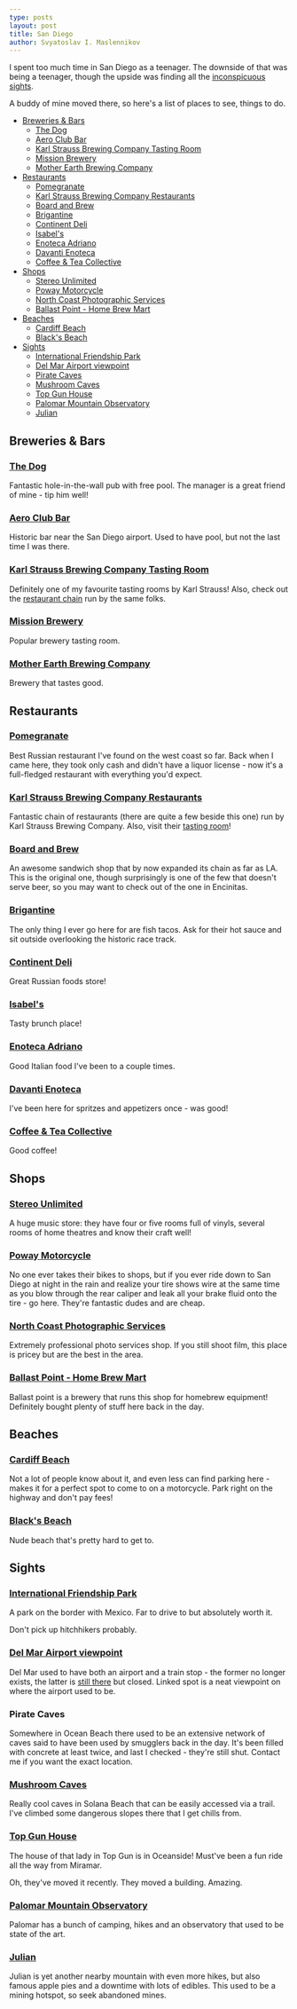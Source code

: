 ```yaml
---
type: posts
layout: post
title: San Diego
author: Svyatoslav I. Maslennikov
---
```

I spent too much time in San Diego as a teenager. The downside of that was being a teenager, though the upside was finding all the [inconspicuous sights](#sights).

A buddy of mine moved there, so here's a list of places to see, things to do.

<!-- toc -->

- [Breweries & Bars](#breweries--bars)
    * [The Dog](#the-dog)
    * [Aero Club Bar](#aero-club-bar)
    * [Karl Strauss Brewing Company Tasting Room](#karl-strauss-brewing-company-tasting-room)
    * [Mission Brewery](#mission-brewery)
    * [Mother Earth Brewing Company](#mother-earth-brewing-company)
- [Restaurants](#restaurants)
    * [Pomegranate](#pomegranate)
    * [Karl Strauss Brewing Company Restaurants](#karl-strauss-brewing-company-restaurants)
    * [Board and Brew](#board-and-brew)
    * [Brigantine](#brigantine)
    * [Continent Deli](#continent-deli)
    * [Isabel's](#isabels)
    * [Enoteca Adriano](#enoteca-adriano)
    * [Davanti Enoteca](#davanti-enoteca)
    * [Coffee & Tea Collective](#coffee--tea-collective)
- [Shops](#shops)
    * [Stereo Unlimited](#stereo-unlimited)
    * [Poway Motorcycle](#poway-motorcycle)
    * [North Coast Photographic Services](#north-coast-photographic-services)
    * [Ballast Point - Home Brew Mart](#ballast-point---home-brew-mart)
- [Beaches](#beaches)
    * [Cardiff Beach](#cardiff-beach)
    * [Black's Beach](#blacks-beach)
- [Sights](#sights)
    * [International Friendship Park](#international-friendship-park)
    * [Del Mar Airport viewpoint](#del-mar-airport-viewpoint)
    * [Pirate Caves](#pirate-caves)
    * [Mushroom Caves](#mushroom-caves)
    * [Top Gun House](#top-gun-house)
    * [Palomar Mountain Observatory](#palomar-mountain-observatory)
    * [Julian](#julian)

<!-- tocstop -->

## Breweries & Bars

### [The Dog](https://goo.gl/maps/3rYvBSWVd1RZUSFF6)

Fantastic hole-in-the-wall pub with free pool. The manager is a great friend of mine - tip him well!

### [Aero Club Bar](https://g.page/aeroclubbar?share)

Historic bar near the San Diego airport. Used to have pool, but not the last time I was there.

### [Karl Strauss Brewing Company Tasting Room](https://goo.gl/maps/wZQeakxYz4Zt9LjCA)

Definitely one of my favourite tasting rooms by Karl Strauss! Also, check out the [restaurant chain](#karl-strauss-brewing-company-restaurants) run by the same folks.

### [Mission Brewery](https://goo.gl/maps/dY7sPiWnAZoE3aedA)

Popular brewery tasting room.

### [Mother Earth Brewing Company](https://goo.gl/maps/MnYyY7ZQEtjajB9Y8)

Brewery that tastes good.

## Restaurants

### [Pomegranate](https://goo.gl/maps/DJTtJpD9FAYQgCLm7)

Best Russian restaurant I've found on the west coast so far. Back when I came here, they took only cash and didn't have a liquor license - now it's a full-fledged restaurant with everything you'd expect.

### [Karl Strauss Brewing Company Restaurants](https://goo.gl/maps/tW6t28qjvDxX7TUS7)

Fantastic chain of restaurants (there are quite a few beside this one) run by Karl Strauss Brewing Company. Also, visit their [tasting room](#karl-strauss-brewing-company-tasting-room)!

### [Board and Brew](https://goo.gl/maps/wnXZFQJ9quvfhWs97)

An awesome sandwich shop that by now expanded its chain as far as LA. This is the original one, though surprisingly is one of the few that doesn't serve beer, so you may want to check out of the one in Encinitas.

### [Brigantine](https://goo.gl/maps/aV3JKkm6XhyCM1i7A)

The only thing I ever go here for are fish tacos. Ask for their hot sauce and sit outside overlooking the historic race track.

### [Continent Deli](https://goo.gl/maps/eqgiMWqyd4C19HwH7)

Great Russian foods store!

### [Isabel's](https://goo.gl/maps/X4opjWbZXWAznAE69)

Tasty brunch place!

### [Enoteca Adriano](https://goo.gl/maps/gSfZhXarHMsUdbHv8)

Good Italian food I've been to a couple times.

### [Davanti Enoteca](https://g.page/davanti-enoteca-san-diego)

I've been here for spritzes and appetizers once - was good!

### [Coffee & Tea Collective](https://goo.gl/maps/ic1cK1baAW4cZUTu6)

Good coffee!

## Shops

### [Stereo Unlimited](https://g.page/stereounlimited)

A huge music store: they have four or five rooms full of vinyls, several rooms of home theatres and know their craft well!

### [Poway Motorcycle](https://goo.gl/maps/RAGFnRuuzphGZ9Ln7)

No one ever takes their bikes to shops, but if you ever ride down to San Diego at night in the rain and realize your tire shows wire at the same time as you blow through the rear caliper and leak all your brake fluid onto the tire - go here. They're fantastic dudes and are cheap.

### [North Coast Photographic Services](https://goo.gl/maps/TYzWi3sUYsZ369kP9)

Extremely professional photo services shop. If you still shoot film, this place is pricey but are the best in the area.

### [Ballast Point - Home Brew Mart](https://goo.gl/maps/kpyLjQkDgA7qF5n69)

Ballast point is a brewery that runs this shop for homebrew equipment! Definitely bought plenty of stuff here back in the day.

## Beaches

### [Cardiff Beach](https://goo.gl/maps/kBpTsrn8A5rRgbT17)

Not a lot of people know about it, and even less can find parking here - makes it for a perfect spot to come to on a motorcycle. Park right on the highway and don't pay fees!

### [Black's Beach](https://goo.gl/maps/ooznvxdd5Trnx6p8A)

Nude beach that's pretty hard to get to.

## Sights

### [International Friendship Park](https://goo.gl/maps/UFxTDoX7UB2yQ3dj6)

A park on the border with Mexico. Far to drive to but absolutely worth it.

Don't pick up hitchhikers probably.

### [Del Mar Airport viewpoint](https://goo.gl/maps/Bum5mNPDKtzrHcm56)

Del Mar used to have both an airport and a train stop - the former no longer exists, the latter is [still there](https://goo.gl/maps/A9rLGCumno358jML8) but closed. Linked spot is a neat viewpoint on where the airport used to be.

### Pirate Caves

Somewhere in Ocean Beach there used to be an extensive network of caves said to have been used by smugglers back in the day. It's been filled with concrete at least twice, and last I checked - they're still shut. Contact me if you want the exact location.

### [Mushroom Caves](https://goo.gl/maps/WLe2gRfS44AqGK2D6)

Really cool caves in Solana Beach that can be easily accessed via a trail. I've climbed some dangerous slopes there that I get chills from.

### [Top Gun House](https://goo.gl/maps/wr89DPu86sBQdjNb6)

The house of that lady in Top Gun is in Oceanside! Must've been a fun ride all the way from Miramar.

Oh, they've moved it recently. They moved a building. Amazing.

### [Palomar Mountain Observatory](https://goo.gl/maps/sX8V4VNvT8NMD1dYA)

Palomar has a bunch of camping, hikes and an observatory that used to be state of the art.

### [Julian](https://goo.gl/maps/kgnjCrgo4KpGtBuFA)

Julian is yet another nearby mountain with even more hikes, but also famous apple pies and a downtime with lots of edibles. This used to be a mining hotspot, so seek abandoned mines.
